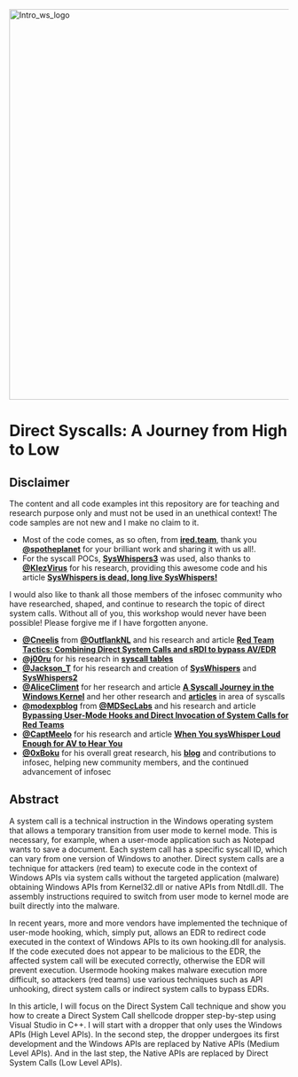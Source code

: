 <img width="705" alt="Intro_ws_logo" src="https://user-images.githubusercontent.com/50073731/235339663-9c59e27f-57ea-4bbd-8188-e9e2849990f3.png">

# Direct Syscalls: A Journey from High to Low

## Disclaimer 
The content and all code examples int this repository are for teaching and research purpose only and must not be used in an unethical context! The code samples are not new and I make no claim to it. 
- Most of the code comes, as so often, from [**ired.team**](https://www.ired.team/), thank you [**@spotheplanet**](https://twitter.com/spotheplanet) for your brilliant work and sharing it with us all!. 
- For the syscall POCs, [**SysWhispers3**](https://github.com/klezVirus/SysWhispers3) was used, also thanks to [**@KlezVirus**](https://twitter.com/KlezVirus) for his research, providing this awesome code and his article [**SysWhispers is dead, long live SysWhispers!**](https://klezvirus.github.io/RedTeaming/AV_Evasion/NoSysWhisper/)

I would also like to thank all those members of the infosec community who have researched, shaped, and continue to research the topic of direct system calls. Without all of you, this workshop would never have been possible! Please forgive me if I have forgotten anyone.
- [**@Cneelis**](https://twitter.com/Cneelis) from [**@OutflankNL**](https://twitter.com/OutflankNL) and his research and article [**Red Team Tactics: Combining Direct System Calls and sRDI to bypass AV/EDR**](https://outflank.nl/blog/2019/06/19/red-team-tactics-combining-direct-system-calls-and-srdi-to-bypass-av-edr/)
- [**@j00ru**](https://twitter.com/j00ru) for his research in [**syscall tables**](https://j00ru.vexillium.org/syscalls/nt/64/)
- [**@Jackson_T**](https://twitter.com/Jackson_T) for his research and creation of [**SysWhispers**](https://github.com/jthuraisamy/SysWhispers) and [**SysWhispers2**](https://github.com/jthuraisamy/SysWhispers2)
- [**@AliceCliment**](https://twitter.com/AliceCliment) for her research and article [**A Syscall Journey in the Windows Kernel**](https://alice.climent-pommeret.red/posts/a-syscall-journey-in-the-windows-kernel/) and her other research and [**articles**](https://alice.climent-pommeret.red/) in area of syscalls 
- [**@modexpblog**](https://twitter.com/modexpblog) from [**@MDSecLabs**](https://twitter.com/MDSecLabs) and his research and article [**Bypassing User-Mode Hooks and Direct Invocation of System Calls for Red Teams**](https://www.mdsec.co.uk/2020/12/bypassing-user-mode-hooks-and-direct-invocation-of-system-calls-for-red-teams/)
- [**@CaptMeelo**](https://captmeelo.com/redteam/maldev/2021/11/18/av-evasion-syswhisper.html) for his research and article [**When You sysWhisper Loud Enough for AV to Hear You**](https://captmeelo.com/redteam/maldev/2021/11/18/av-evasion-syswhisper.html)
- [**@0xBoku**](https://twitter.com/0xBoku) for his overall great research, his [**blog**](https://0xboku.com/) and contributions to infosec, helping new community members, and the continued advancement of infosec 

## Abstract 
A system call is a technical instruction in the Windows operating system that allows a temporary transition from user mode to kernel mode. This is necessary, for example, when a user-mode application such as Notepad wants to save a document. Each system call has a specific syscall ID, which can vary from one version of Windows to another. Direct system calls are a technique for attackers (red team) to execute code in the context of Windows APIs via system calls without the targeted application (malware) obtaining Windows APIs from Kernel32.dll or native APIs from Ntdll.dll. The assembly instructions required to switch from user mode to kernel mode are built directly into the malware.

In recent years, more and more vendors have implemented the technique of user-mode hooking, which, simply put, allows an EDR to redirect code executed in the context of Windows APIs to its own hooking.dll for analysis. If the code executed does not appear to be malicious to the EDR, the affected system call will be executed correctly, otherwise the EDR will prevent execution. Usermode hooking makes malware execution more difficult, so attackers (red teams) use various techniques such as API unhooking, direct system calls or indirect system calls to bypass EDRs.

In this article, I will focus on the Direct System Call technique and show you how to create a Direct System Call shellcode dropper step-by-step using Visual Studio in C++. I will start with a dropper that only uses the Windows APIs (High Level APIs). In the second step, the dropper undergoes its first development and the Windows APIs are replaced by Native APIs (Medium Level APIs). And in the last step, the Native APIs are replaced by Direct System Calls (Low Level APIs).

 
